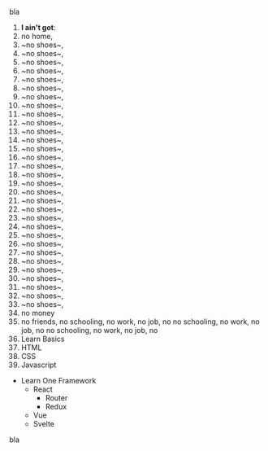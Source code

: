 bla

1. **I ain't got**:
  1. no home,
  1. ~no shoes~,
  1. ~no shoes~,
  1. ~no shoes~,
  1. ~no shoes~,
  1. ~no shoes~,
  1. ~no shoes~,
  1. ~no shoes~,
  1. ~no shoes~,
  1. ~no shoes~,
  1. ~no shoes~,
  1. ~no shoes~,
  1. ~no shoes~,
  1. ~no shoes~,
  1. ~no shoes~,
  1. ~no shoes~,
  1. ~no shoes~,
  1. ~no shoes~,
  1. ~no shoes~,
  1. ~no shoes~,
  1. ~no shoes~,
  1. ~no shoes~,
  1. ~no shoes~,
  1. ~no shoes~,
  1. ~no shoes~,
  1. ~no shoes~,
  1. ~no shoes~,
  1. ~no shoes~,
  1. ~no shoes~,
  1. ~no shoes~,
  1. ~no shoes~,
  1. ~no shoes~,
  1. no money
  1. no friends,    no schooling, no work, no job, no no schooling, no work, no job, no no schooling, no work, no job, no
  1. Learn Basics
   1. HTML
   2. CSS
   7. Javascript
- Learn One Framework
   - React 
     - Router
     - Redux
   * Vue
   + Svelte

bla
